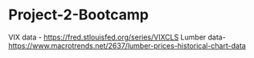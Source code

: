 # Project-2-Bootcamp

VIX data - https://fred.stlouisfed.org/series/VIXCLS
Lumber data- https://www.macrotrends.net/2637/lumber-prices-historical-chart-data